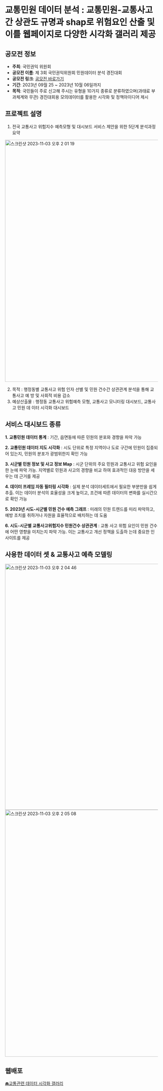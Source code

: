 # 교통민원 데이터 분석 : 교통민원-교통사고간 상관도 규명과 shap로 위험요인 산출 및 이를 웹페이지로 다양한 시각화 갤러리 제공

## 공모전 정보

- **주최**: 국민권익 위원회
- **공모전 이름**: 제 3회 국민권익위원회 민원데이터 분석 경진대회
- **공모전 링크**: [공모전 바로가기](https://www.thinkcontest.com/thinkgood/user/contest/view.do?querystr=bdGyXy-ofuj5eYNoUvwuLevUVTxwFir_GomVHxMzQRQ)
- **기간**: 2023년 09월 25 ~ 2023년 10월 06일까지
- **목적**: 국민들이 주로 신고해 주시는 유형을 10가지 종류로 분류하였으며(과태료 부과체계와 무관) 경진대회용 모의데이터를 활용한 시각화 및 정책아이디어 제시

## 프로젝트 설명
1. 전국 교통사고 위험지수 예측모형 및 대시보드 서비스 제안을 위한 5단계 분석과정 요약
<img width="794" alt="스크린샷 2023-11-03 오후 2 01 19" src="https://github.com/dryhusky/Citizen_Data_Competition/assets/40632396/5edd06f5-5d26-4c47-a89d-303d170f44c7">


2. 목적 : 행정동별 교통사고 위험 인자 선별 및 민원 건수간 상관관계 분석을 통해 교통사고 예 방 및 사회적 비용 감소
3. 예상산출물 : 행정동 교통사고 위험예측 모형, 교통사고 모니터링 대시보드, 교통사고 민원 데 이터 시각화 대시보드

## 서비스 대시보드 종류

**1. 교통민원 데이터 통계**
: 기간, 읍면동에 따른 민원의 분포와 경향을 파악 가능

**2. 교통민원 데이터 지도 시각화**
: 시도 단위로 특정 지역이나 도로 구간에 민원이 집중되어 있는지, 민원의 분포가 광범위한지 확인 가능

**3. 시군별 민원 정보 및 사고 정보 Map**
: 시군 단위의 주요 민원과 교통사고 위험 요인을 한 눈에 파악 가능. 지역별로 민원과 사고의 경향을 비교 하여 효과적인 대응 방안을 세우는 데 근거를 제공

**4. 데이터 프레임 자동 필터링 시각화**
: 실제 분석 데이터세트에서 필요한 부분만을 쉽게 추출. 이는 데이터 분석의 효율성을 크게 높이고, 조건에 따른 데이터의 변화를 실시간으로 확인 가능

**5. 2023년 시도-시군별 민원 건수 예측 그래프**
: 미래의 민원 트렌드를 미리 파악하고, 예방 조치를 취하거나 자원을 효율적으로 배치하는 데 도움

**6. 시도-시군별 교통사고위험지수 민원건수 상관관계**
: 교통 사고 위험 요인이 민원 건수에 어떤 영향을 미치는지 파악 가능. 이는 교통사고 개선 정책을 도출하 는데 중요한 인사이트를 제공

## 사용한 데이터 셋 & 교통사고 예측 모델링
<img width="807" alt="스크린샷 2023-11-03 오후 2 04 46" src="https://github.com/dryhusky/Citizen_Data_Competition/assets/40632396/d8cec4f3-49a7-44fb-963c-526c7df43f78">

<img width="810" alt="스크린샷 2023-11-03 오후 2 05 08" src="https://github.com/dryhusky/Citizen_Data_Competition/assets/40632396/c9569171-9722-4ef8-ad91-eab36f0adcf7">

## 웹배포

[🚘교통관련 데이터 시각화 갤러리](https://citizendatacompetition-mkvefmzwbblrylg8qqphk4.streamlit.app/)
